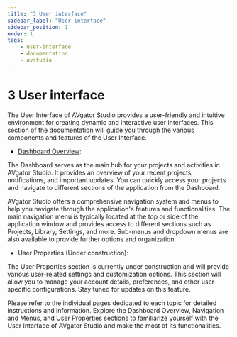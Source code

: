 ```yaml
---
title: "3 User interface"
sidebar_label: "User interface"
sidebar_position: 1
order: 1
tags:
    - user-interface
    - documentation
    - avstudio
---
```


#  3 User interface 

The User Interface of AVgator Studio provides a user-friendly and
intuitive environment for creating dynamic and interactive user
interfaces. This section of the documentation will guide you through the
various components and features of the User Interface.

-   [Dashboard Overview](3-1-main-dashboard/3-1-main-dashboard.md):

The Dashboard serves as the main hub for your projects and activities in
AVgator Studio. It provides an overview of your recent projects,
notifications, and important updates. You can quickly access your
projects and navigate to different sections of the application from the
Dashboard.


AVgator Studio offers a comprehensive navigation system and menus to
help you navigate through the application's features and
functionalities. The main navigation menu is typically located at the
top or side of the application window and provides access to different
sections such as Projects, Library, Settings, and more. Sub-menus and
dropdown menus are also available to provide further options and
organization.

-   User Properties (Under construction):

The User Properties section is currently under construction and will
provide various user-related settings and customization options. This
section will allow you to manage your account details, preferences, and
other user-specific configurations. Stay tuned for updates on this
feature.

Please refer to the individual pages dedicated to each topic for
detailed instructions and information. Explore the Dashboard Overview,
Navigation and Menus, and User Properties sections to familiarize
yourself with the User Interface of AVgator Studio and make the most of
its functionalities.

